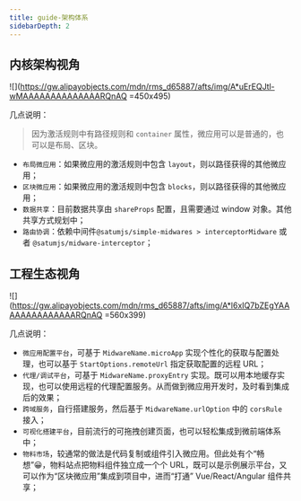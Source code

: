 ```yaml
---
title: guide-架构体系
sidebarDepth: 2
---
```


## 内核架构视角

![](https://gw.alipayobjects.com/mdn/rms_d65887/afts/img/A*uErEQJtl-wMAAAAAAAAAAAAAARQnAQ =450x495)

几点说明：

> 因为激活规则中有路径规则和 `container` 属性，微应用可以是普通的，也可以是布局、区块。

- `布局微应用`：如果微应用的激活规则中包含 `layout`，则以路径获得的其他微应用；
- `区块微应用`：如果微应用的激活规则中包含 `blocks`，则以路径获得的其他微应用；
- `数据共享`：目前数据共享由 `shareProps` 配置，且需要通过 window 对象。其他共享方式规划中；
- `路由协调`：依赖中间件`@satumjs/simple-midwares > interceptorMidware` 或者 `@satumjs/midware-interceptor`；

## 工程生态视角

![](https://gw.alipayobjects.com/mdn/rms_d65887/afts/img/A*l6xIQ7bZEgYAAAAAAAAAAAAAARQnAQ =560x399)

几点说明：

- `微应用配置平台`，可基于 `MidwareName.microApp` 实现个性化的获取与配置处理，也可以基于 `StartOptions.remoteUrl` 指定获取配置的远程 URL；
- `代理/调试平台`，可基于 `MidwareName.proxyEntry` 实现。既可以用本地缓存实现，也可以使用远程的代理配置服务。从而做到微应用开发时，及时看到集成后的效果；
- `跨域服务`，自行搭建服务，然后基于 `MidwareName.urlOption` 中的 `corsRule` 接入；
- `可视化搭建平台`，目前流行的可拖拽创建页面，也可以轻松集成到微前端体系中；
- `物料市场`，较通常的做法是代码复制或组件引入微应用。但此处有个“畅想”😀，物料站点把物料组件独立成一个个 URL，既可以是示例展示平台，又可以作为“区块微应用”集成到项目中，进而“打通” Vue/React/Angular 组件共享；

